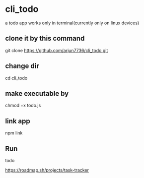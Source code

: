 # cli_todo
a todo app works only in terminal(currently only on linux devices)

## clone it by this command
git clone https://github.com/arjun7736/cli_todo.git

## change dir
cd cli_todo

## make executable by
chmod +x todo.js

## link app 
npm link

## Run
todo

https://roadmap.sh/projects/task-tracker
